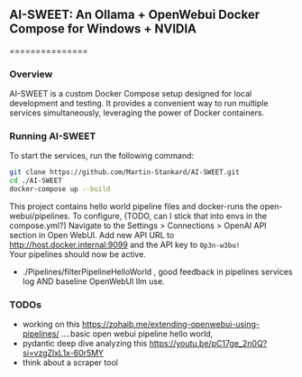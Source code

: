 ## AI-SWEET: An Ollama + OpenWebui Docker Compose for Windows + NVIDIA 
===============

### Overview

AI-SWEET is a custom Docker Compose setup designed for local development and testing. It provides a convenient way to run multiple services simultaneously, leveraging the power of Docker containers.

### Running AI-SWEET

To start the services, run the following command:
```bash
git clone https://github.com/Martin-Stankard/AI-SWEET.git
cd ./AI-SWEET
docker-compose up --build
```

This project contains hello world pipeline files and docker-runs the open-webui/pipelines. 
To configure, (TODO, can I stick that into envs in the compose.yml?) 
Navigate to the Settings > Connections > OpenAI API section in Open WebUI.
Add new API URL to http://host.docker.internal:9099 and the API key to  ```0p3n-w3bu!```  
Your pipelines should now be active.
* ./Pipelines/filterPipelineHelloWorld , good feedback in pipelines services log AND baseline OpenWebUI llm use.


### TODOs
* working on this https://zohaib.me/extending-openwebui-using-pipelines/ ....basic open webui pipeline hello world,
* pydantic deep dive analyzing this https://youtu.be/pC17ge_2n0Q?si=vzgZlxL1x-60r5MY
* think about a scraper tool


